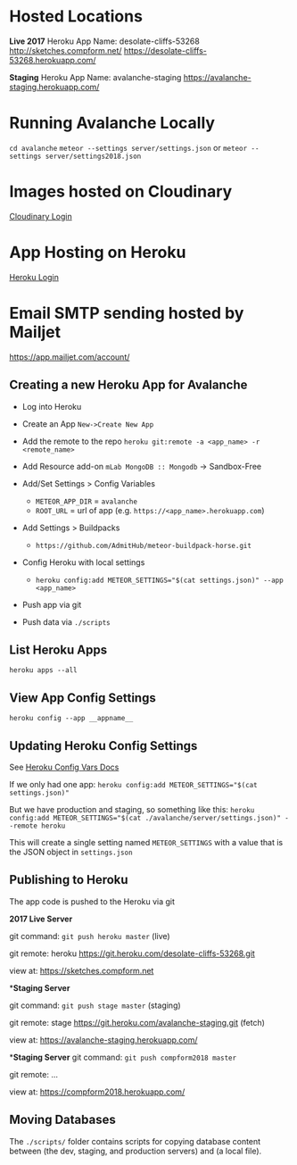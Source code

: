 # Hosted Locations

**Live 2017**
Heroku App Name: desolate-cliffs-53268
http://sketches.compform.net/
https://desolate-cliffs-53268.herokuapp.com/

**Staging**
Heroku App Name: avalanche-staging
https://avalanche-staging.herokuapp.com/


# Running Avalanche Locally
`cd avalanche`
`meteor --settings server/settings.json`
or
`meteor --settings server/settings2018.json`

# Images hosted on Cloudinary
[Cloudinary Login](https://cloudinary.com/users/login)

# App Hosting on Heroku
[Heroku Login](https://dashboard.heroku.com)

# Email SMTP sending hosted by Mailjet
https://app.mailjet.com/account/


## Creating a new Heroku App for Avalanche

- Log into Heroku
- Create an App `New->Create New App` 
- Add the remote to the repo `heroku git:remote -a <app_name> -r <remote_name>`
- Add Resource add-on `mLab MongoDB :: Mongodb` -> Sandbox-Free
- Add/Set Settings > Config Variables
    - `METEOR_APP_DIR` = `avalanche`
    - `ROOT_URL` = url of app (e.g. `https://<app_name>.herokuapp.com`)
- Add Settings > Buildpacks
    - `https://github.com/AdmitHub/meteor-buildpack-horse.git`
- Config Heroku with local settings
    - `heroku config:add METEOR_SETTINGS="$(cat settings.json)" --app <app_name>`

- Push app via git
- Push data via `./scripts`

## List Heroku Apps
`heroku apps --all`

## View App Config Settings
`heroku config --app __appname__`

## Updating Heroku Config Settings
See [Heroku Config Vars Docs](https://devcenter.heroku.com/articles/config-vars)

If we only had one app:
`heroku config:add METEOR_SETTINGS="$(cat settings.json)"`

But we have production and staging, so something like this:
`heroku config:add METEOR_SETTINGS="$(cat ./avalanche/server/settings.json)" --remote heroku`


This will create a single setting named `METEOR_SETTINGS` with a value that is the JSON object in `settings.json`


## Publishing to Heroku
The app code is pushed to the Heroku via git

**2017 Live Server**

git command:
`git push heroku master` (live)

git remote:
heroku https://git.heroku.com/desolate-cliffs-53268.git

view at:
https://sketches.compform.net

***Staging Server**

git command:
`git push stage master` (staging)

git remote:
stage   https://git.heroku.com/avalanche-staging.git (fetch)

view at:
https://avalanche-staging.herokuapp.com/

***Staging Server**
git command: 
`git push compform2018 master`

git remote:
...

view at:
https://compform2018.herokuapp.com/




## Moving Databases

The `./scripts/` folder contains scripts for copying database content between (the dev, staging, and production servers) and (a local file). 

